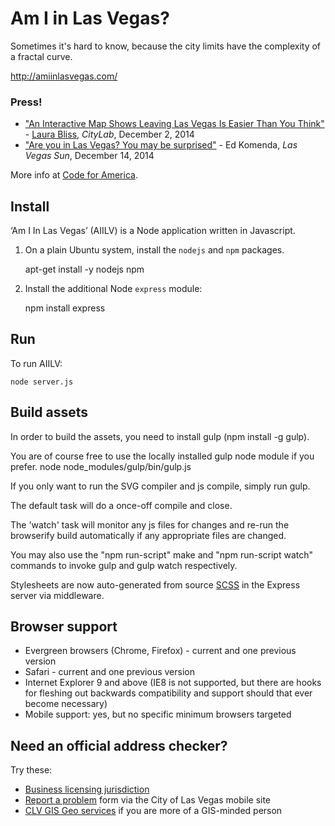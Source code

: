Am I in Las Vegas?
==================

Sometimes it's hard to know, because the city limits have the complexity of a fractal curve.

http://amiinlasvegas.com/

### Press!

* ["An Interactive Map Shows Leaving Las Vegas Is Easier Than You Think"](http://www.citylab.com/politics/2014/12/an-interactive-map-shows-leaving-las-vegas-is-easier-than-you-think/383297/) - [Laura Bliss](https://twitter.com/mslaurabliss), _CityLab_, December 2, 2014
* ["Are you in Las Vegas? You may be surprised"](http://www.lasvegassun.com/news/2014/dec/14/are-you-las-vegas-you-may-be-surprised/) - Ed Komenda, _Las Vegas Sun_, December 14, 2014

More info at [Code for America](http://www.codeforamerica.org/governments/lasvegas/).


Install
-------

‘Am I In Las Vegas’ (AIILV) is a Node application written in Javascript.

1. On a plain Ubuntu system, install the `nodejs` and `npm` packages.

    apt-get install -y nodejs npm

2. Install the additional Node `express` module:

    npm install express

Run
---

To run AIILV:

    node server.js

Build assets
------------

In order to build the assets, you need to install gulp (npm install -g gulp).

You are of course free to use the locally installed gulp node module if you prefer.
    node node_modules/gulp/bin/gulp.js

If you only want to run the SVG compiler and js compile, simply run gulp.

The default task will do a once-off compile and close.

The 'watch' task will monitor any js files for changes and re-run the browserify build
automatically if any appropriate files are changed.

You may also use the "npm run-script" make and "npm run-script watch" commands to invoke gulp and gulp watch respectively.

Stylesheets are now auto-generated from source [SCSS](http://sass-lang.com/) in the Express server via middleware.

Browser support
---------------

- Evergreen browsers (Chrome, Firefox) - current and one previous version
- Safari - current and one previous version
- Internet Explorer 9 and above (IE8 is not supported, but there are hooks for fleshing out backwards compatibility and support should that ever become necessary)
- Mobile support: yes, but no specific minimum browsers targeted

Need an official address checker?
---------------------------------

Try these:

* [Business licensing jurisdiction](http://www.lasvegasnevada.gov/Apply/27541.htm)
* [Report a problem](http://m.lasvegasnevada.gov/ReportProblem.aspx) form via the City of Las Vegas mobile site
* [CLV GIS Geo services](http://clvplaces.appspot.com/) if you are more of a GIS-minded person
